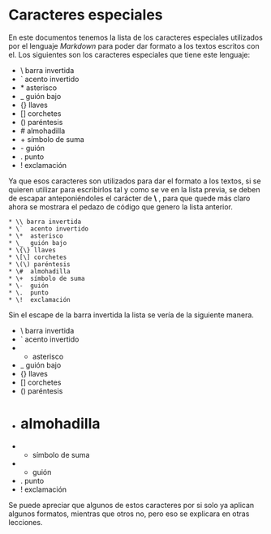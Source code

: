 # Caracteres especiales

En este documentos tenemos la lista de los caracteres especiales utilizados por el lenguaje *Markdown* para poder dar formato a los textos escritos con el.
Los siguientes son los caracteres especiales que tiene este lenguaje: 

* \\ barra invertida
* \`  acento invertido
* \*  asterisco
* \_  guión bajo
* \{\} llaves
* \[\] corchetes
* \(\) paréntesis
* \#  almohadilla
* \+  símbolo de suma
* \-  guión
* \.  punto
* \!  exclamación

Ya que esos caracteres son utilizados para dar el formato a los textos, si se quieren utilizar para escribirlos tal y como se ve en la lista previa, se deben de escapar anteponiéndoles el carácter de **\\** , para que quede más claro ahora se mostrara el pedazo de código que genero la lista anterior.

```
* \\ barra invertida
* \`  acento invertido
* \*  asterisco
* \_  guión bajo
* \{\} llaves
* \[\] corchetes
* \(\) paréntesis
* \#  almohadilla
* \+  símbolo de suma
* \-  guión
* \.  punto
* \!  exclamación
```
Sin el escape de la barra invertida la lista se vería de la siguiente manera.

* \ barra invertida
* `  acento invertido
* *  asterisco
* _  guión bajo
* {} llaves
* [] corchetes
* () paréntesis
* #  almohadilla
* +  símbolo de suma
* -  guión
* .  punto
* !  exclamación

Se puede apreciar que algunos de estos caracteres por si solo ya aplican algunos formatos, mientras que otros no, pero eso se explicara en otras lecciones.